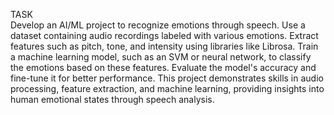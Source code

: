 TASK                                                                                                                        
Develop an AI/ML project to recognize emotions through speech. Use a
dataset containing audio recordings labeled with various emotions.
Extract features such as pitch, tone, and intensity using libraries like
Librosa. Train a machine learning model, such as an SVM or neural
network, to classify the emotions based on these features. Evaluate the
model's accuracy and fine-tune it for better performance. This project
demonstrates skills in audio processing, feature extraction, and machine
learning, providing insights into human emotional states through speech
analysis.
